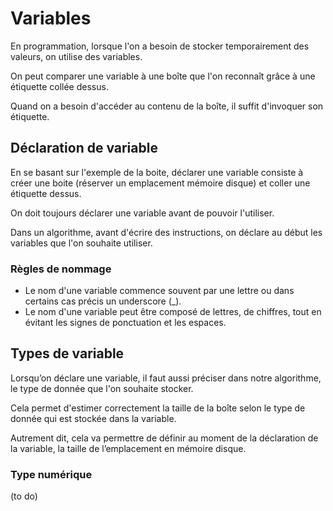   
# Variables

En programmation, lorsque l'on a besoin de stocker temporairement des valeurs, on utilise des variables.

On peut comparer une variable à une boîte que l'on reconnaît grâce à une étiquette collée dessus. 

Quand on a besoin d'accéder au contenu de la boîte, il suffit d'invoquer son étiquette.

## Déclaration de variable

En se basant sur l'exemple de la boite, déclarer une variable consiste à créer une boite (réserver un emplacement mémoire disque) et coller une étiquette dessus.

On doit toujours déclarer une variable avant de pouvoir l'utiliser.

Dans un algorithme, avant d'écrire des instructions, on déclare  au début les variables que l'on souhaite utiliser.  

### Règles de nommage

- Le nom d'une variable commence souvent par une lettre ou dans certains cas précis un underscore (_).
- Le nom d'une variable peut  être composé de lettres, de chiffres, tout en évitant les signes de ponctuation et les espaces. 

## Types de variable

Lorsqu’on déclare une variable, il faut aussi préciser dans notre algorithme, le type de donnée que l'on souhaite stocker.

Cela permet d'estimer correctement la taille de la boîte selon le type de donnée qui est stockée dans la variable. 

Autrement dit, cela va permettre de définir au moment de la déclaration de la variable, la taille de l’emplacement en mémoire disque.

###  Type numérique

(to do)
<!--stackedit_data:
eyJoaXN0b3J5IjpbLTEyNjkxMzMwMjQsMTQxODY2NzU1MywtMj
A0NjQ1OTQxNCwtMTE3NDYzNTYyNV19
-->